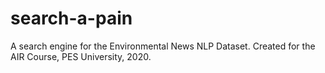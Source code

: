 # search-a-pain
A search engine for the Environmental News NLP Dataset. Created for the AIR Course, PES University, 2020.
